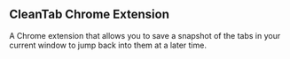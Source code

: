 ## CleanTab Chrome Extension
A Chrome extension that allows you to save a snapshot of the tabs in your current window to jump back into them at a later time.
